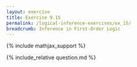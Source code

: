 ```yaml
---
layout: exercise
title: Exercise 9.15
permalink: /logical-inference-exercises/ex_15/
breadcrumb: Inference in First-Order Logic
---
```


{% include mathjax_support %}

<div><i class="arrow-up loader" data-chapter="logical-inference-exercises" data-exercise="ex_15" data-rating="0"></i></div>
{% include_relative question.md %}
